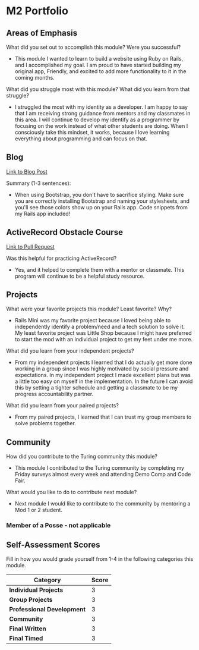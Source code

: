# M2 Portfolio

## Areas of Emphasis

What did you set out to accomplish this module? Were you successful?
* This module I wanted to learn to build a website using Ruby on Rails, and I accomplished my goal. I am proud to have started building my original app, Friendly, and excited to add more functionality to it in the coming months. 

What did you struggle most with this module? What did you learn from that struggle?
* I struggled the most with my identity as a developer. I am happy to say that I am receiving strong guidance from mentors and my classmates in this area. I will continue to develop my identify as a programmer by focusing on the work instead of what other students are doing. When I consciously take this mindset, it works, because I love learning everything about programming and can focus on that. 

## Blog

[Link to Blog Post](https://medium.com/@rebecca.e.hyland/overriding-bootstrap-default-styling-in-ruby-on-rails-fabffd1c04e2)

Summary (1-3 sentences):
* When using Bootstrap, you don't have to sacrifice styling. Make sure you are correctly installing Bootstrap and naming your stylesheets, and you'll see those colors show up on your Rails app. Code snippets from my Rails app included!

## ActiveRecord Obstacle Course
[Link to Pull Request](https://github.com/turingschool-projects/activerecord-obstacle-course/pull/21)

Was this helpful for practicing ActiveRecord?
* Yes, and it helped to complete them with a mentor or classmate. This program will continue to be a helpful study resource.


## Projects

What were your favorite projects this module? Least favorite? Why?
* Rails Mini was my favorite project because I loved being able to independently identify a problem/need and a tech solution to solve it. My least favorite project was Little Shop because I might have preferred to start the mod with an individual project to get my feet under me more. 

What did you learn from your independent projects?
* From my independent projects I learned that I do actually get more done working in a group since I was highly motivated by social pressure and expectations. In my independent project I made excellent plans but was a little too easy on myself in the implementation. In the future I can avoid this by setting a tighter schedule and getting a classmate to be my progress accountability partner.

What did you learn from your paired projects?
* From my paired projects, I learned that I can trust my group members to solve problems together.

## Community 

How did you contribute to the Turing community this module?
* This module I contributed to the Turing community by completing my Friday surveys almost every week and attending Demo Comp and Code Fair.

What would you like to do to contribute next module?
* Next module I would like to contribute to the community by mentoring a Mod 1 or 2 student. 

### Member of a Posse - not applicable

## Self-Assessment Scores

Fill in how you would grade yourself from 1-4 in the following categories this module.

| Category                     | Score |
| -----------------------------| ----- |
| **Individual Projects**      |   3   |
| **Group Projects**           |   3   |
| **Professional Development** |   3   |
| **Community**                |   3   |
| **Final Written**            |   3   |
| **Final Timed**              |   3   |

